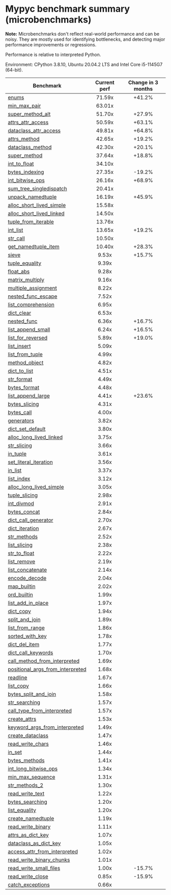 # Mypyc benchmark summary (microbenchmarks)

**Note:** Microbenchmarks don't reflect real-world performance and can be noisy.
           They are mostly used for identifying bottlenecks, and detecting major performance
           improvements or regressions.

Performance is relative to interpreted Python.

Environment: CPython 3.8.10, Ubuntu 20.04.2 LTS and Intel Core i5-1145G7 (64-bit).

| Benchmark | Current perf | Change in 3 months |
| --- | :---: | :---: |
| [enums](benchmarks/enums.md) | 71.59x | +41.2% |
| [min_max_pair](benchmarks/min_max_pair.md) | 63.01x |  |
| [super_method_alt](benchmarks/super_method_alt.md) | 51.70x | +27.9% |
| [attrs_attr_access](benchmarks/attrs_attr_access.md) | 50.59x | +63.1% |
| [dataclass_attr_access](benchmarks/dataclass_attr_access.md) | 49.81x | +64.8% |
| [attrs_method](benchmarks/attrs_method.md) | 42.65x | +19.2% |
| [dataclass_method](benchmarks/dataclass_method.md) | 42.30x | +20.1% |
| [super_method](benchmarks/super_method.md) | 37.64x | +18.8% |
| [int_to_float](benchmarks/int_to_float.md) | 34.10x |  |
| [bytes_indexing](benchmarks/bytes_indexing.md) | 27.35x | -19.2% |
| [int_bitwise_ops](benchmarks/int_bitwise_ops.md) | 26.16x | +68.9% |
| [sum_tree_singledispatch](benchmarks/sum_tree_singledispatch.md) | 20.41x |  |
| [unpack_namedtuple](benchmarks/unpack_namedtuple.md) | 16.19x | +45.9% |
| [alloc_short_lived_simple](benchmarks/alloc_short_lived_simple.md) | 15.58x |  |
| [alloc_short_lived_linked](benchmarks/alloc_short_lived_linked.md) | 14.50x |  |
| [tuple_from_iterable](benchmarks/tuple_from_iterable.md) | 13.76x |  |
| [int_list](benchmarks/int_list.md) | 13.65x | +19.2% |
| [str_call](benchmarks/str_call.md) | 10.50x |  |
| [get_namedtuple_item](benchmarks/get_namedtuple_item.md) | 10.40x | +28.3% |
| [sieve](benchmarks/sieve.md) | 9.53x | +15.7% |
| [tuple_equality](benchmarks/tuple_equality.md) | 9.39x |  |
| [float_abs](benchmarks/float_abs.md) | 9.28x |  |
| [matrix_multiply](benchmarks/matrix_multiply.md) | 9.16x |  |
| [multiple_assignment](benchmarks/multiple_assignment.md) | 8.22x |  |
| [nested_func_escape](benchmarks/nested_func_escape.md) | 7.52x |  |
| [list_comprehension](benchmarks/list_comprehension.md) | 6.95x |  |
| [dict_clear](benchmarks/dict_clear.md) | 6.53x |  |
| [nested_func](benchmarks/nested_func.md) | 6.36x | +16.7% |
| [list_append_small](benchmarks/list_append_small.md) | 6.24x | +16.5% |
| [list_for_reversed](benchmarks/list_for_reversed.md) | 5.89x | +19.0% |
| [list_insert](benchmarks/list_insert.md) | 5.09x |  |
| [list_from_tuple](benchmarks/list_from_tuple.md) | 4.99x |  |
| [method_object](benchmarks/method_object.md) | 4.82x |  |
| [dict_to_list](benchmarks/dict_to_list.md) | 4.51x |  |
| [str_format](benchmarks/str_format.md) | 4.49x |  |
| [bytes_format](benchmarks/bytes_format.md) | 4.48x |  |
| [list_append_large](benchmarks/list_append_large.md) | 4.41x | +23.6% |
| [bytes_slicing](benchmarks/bytes_slicing.md) | 4.31x |  |
| [bytes_call](benchmarks/bytes_call.md) | 4.00x |  |
| [generators](benchmarks/generators.md) | 3.82x |  |
| [dict_set_default](benchmarks/dict_set_default.md) | 3.80x |  |
| [alloc_long_lived_linked](benchmarks/alloc_long_lived_linked.md) | 3.75x |  |
| [str_slicing](benchmarks/str_slicing.md) | 3.66x |  |
| [in_tuple](benchmarks/in_tuple.md) | 3.61x |  |
| [set_literal_iteration](benchmarks/set_literal_iteration.md) | 3.56x |  |
| [in_list](benchmarks/in_list.md) | 3.37x |  |
| [list_index](benchmarks/list_index.md) | 3.12x |  |
| [alloc_long_lived_simple](benchmarks/alloc_long_lived_simple.md) | 3.05x |  |
| [tuple_slicing](benchmarks/tuple_slicing.md) | 2.98x |  |
| [int_divmod](benchmarks/int_divmod.md) | 2.91x |  |
| [bytes_concat](benchmarks/bytes_concat.md) | 2.84x |  |
| [dict_call_generator](benchmarks/dict_call_generator.md) | 2.70x |  |
| [dict_iteration](benchmarks/dict_iteration.md) | 2.67x |  |
| [str_methods](benchmarks/str_methods.md) | 2.52x |  |
| [list_slicing](benchmarks/list_slicing.md) | 2.38x |  |
| [str_to_float](benchmarks/str_to_float.md) | 2.22x |  |
| [list_remove](benchmarks/list_remove.md) | 2.19x |  |
| [list_concatenate](benchmarks/list_concatenate.md) | 2.14x |  |
| [encode_decode](benchmarks/encode_decode.md) | 2.04x |  |
| [map_builtin](benchmarks/map_builtin.md) | 2.02x |  |
| [ord_builtin](benchmarks/ord_builtin.md) | 1.99x |  |
| [list_add_in_place](benchmarks/list_add_in_place.md) | 1.97x |  |
| [dict_copy](benchmarks/dict_copy.md) | 1.94x |  |
| [split_and_join](benchmarks/split_and_join.md) | 1.89x |  |
| [list_from_range](benchmarks/list_from_range.md) | 1.86x |  |
| [sorted_with_key](benchmarks/sorted_with_key.md) | 1.78x |  |
| [dict_del_item](benchmarks/dict_del_item.md) | 1.77x |  |
| [dict_call_keywords](benchmarks/dict_call_keywords.md) | 1.70x |  |
| [call_method_from_interpreted](benchmarks/call_method_from_interpreted.md) | 1.69x |  |
| [positional_args_from_interpreted](benchmarks/positional_args_from_interpreted.md) | 1.68x |  |
| [readline](benchmarks/readline.md) | 1.67x |  |
| [list_copy](benchmarks/list_copy.md) | 1.66x |  |
| [bytes_split_and_join](benchmarks/bytes_split_and_join.md) | 1.58x |  |
| [str_searching](benchmarks/str_searching.md) | 1.57x |  |
| [call_type_from_interpreted](benchmarks/call_type_from_interpreted.md) | 1.57x |  |
| [create_attrs](benchmarks/create_attrs.md) | 1.53x |  |
| [keyword_args_from_interpreted](benchmarks/keyword_args_from_interpreted.md) | 1.49x |  |
| [create_dataclass](benchmarks/create_dataclass.md) | 1.47x |  |
| [read_write_chars](benchmarks/read_write_chars.md) | 1.46x |  |
| [in_set](benchmarks/in_set.md) | 1.44x |  |
| [bytes_methods](benchmarks/bytes_methods.md) | 1.41x |  |
| [int_long_bitwise_ops](benchmarks/int_long_bitwise_ops.md) | 1.34x |  |
| [min_max_sequence](benchmarks/min_max_sequence.md) | 1.31x |  |
| [str_methods_2](benchmarks/str_methods_2.md) | 1.30x |  |
| [read_write_text](benchmarks/read_write_text.md) | 1.22x |  |
| [bytes_searching](benchmarks/bytes_searching.md) | 1.20x |  |
| [list_equality](benchmarks/list_equality.md) | 1.20x |  |
| [create_namedtuple](benchmarks/create_namedtuple.md) | 1.19x |  |
| [read_write_binary](benchmarks/read_write_binary.md) | 1.11x |  |
| [attrs_as_dict_key](benchmarks/attrs_as_dict_key.md) | 1.07x |  |
| [dataclass_as_dict_key](benchmarks/dataclass_as_dict_key.md) | 1.05x |  |
| [access_attr_from_interpreted](benchmarks/access_attr_from_interpreted.md) | 1.02x |  |
| [read_write_binary_chunks](benchmarks/read_write_binary_chunks.md) | 1.01x |  |
| [read_write_small_files](benchmarks/read_write_small_files.md) | 1.00x | -15.7% |
| [read_write_close](benchmarks/read_write_close.md) | 0.85x | -15.9% |
| [catch_exceptions](benchmarks/catch_exceptions.md) | 0.66x |  |
